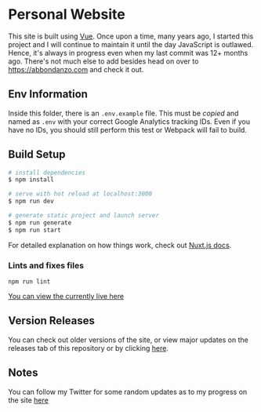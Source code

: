 # Personal Website

This site is built using [Vue](https://vuejs.org/). Once upon a time, many years ago, I started this project and I will continue to maintain it until the day JavaScript is outlawed. Hence, it's always in progress even when my last commit was 12+ months ago. There's not much else to add besides head on over to https://abbondanzo.com and check it out.

## Env Information

Inside this folder, there is an `.env.example` file. This must be _copied_ and named as `.env` with your correct Google Analytics tracking IDs. Even if you have no IDs, you should still perform this test or Webpack will fail to build.

## Build Setup

```bash
# install dependencies
$ npm install

# serve with hot reload at localhost:3000
$ npm run dev

# generate static project and launch server
$ npm run generate
$ npm run start
```

For detailed explanation on how things work, check out [Nuxt.js docs](https://nuxt.com/docs).

### Lints and fixes files

```
npm run lint
```

[You can view the currently live here](http://abbondanzo.com)

## Version Releases

You can check out older versions of the site, or view major updates on the releases tab of this repository or by clicking [here](https://github.com/Abbondanzo/PersonalWebsite/releases).

## Notes

You can follow my Twitter for some random updates as to my progress on the site [here](https://twitter.com/PAbbondanzo)
